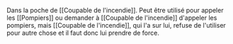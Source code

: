 Dans la poche de [[Coupable de l'incendie]].
Peut être utilisé pour appeler les [[Pompiers]] ou demander à [[Coupable de l'incendie]] d'appeler les pompiers, mais [[Coupable de l'incendie]], qui l'a sur lui, refuse de l'utiliser pour autre chose et il faut donc lui prendre de force.